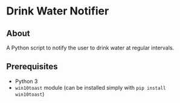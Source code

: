 # Drink Water Notifier

## About

A Python script to notify the user to drink water at regular intervals.

## Prerequisites

- Python 3
- `win10toast` module (can be installed simply with `pip install win10toast`)
